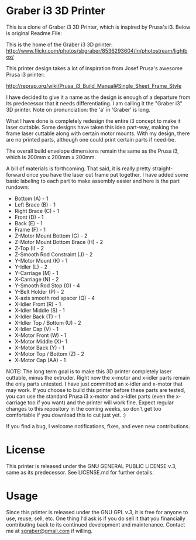 ﻿Graber i3 3D Printer
=================
This is a clone of Graber i3 3D Printer, which is inspired by Prusa's i3. Below is original Readme File:

This is the home of the Graber i3 3D printer: http://www.flickr.com/photos/sbgraber/8536293604/in/photostream/lightbox/

This printer design takes a lot of inspiration from Josef Prusa's awesome 
Prusa i3 printer:

http://reprap.org/wiki/Prusa_i3_Build_Manual#Single_Sheet_Frame_Style

I have decided to give it a name as the design is enough of a departure from its predecessor
that it needs differentiating. I am calling it the "Graber i3" 3D printer. Note on
pronunciation: the 'a' in 'Graber' is long.

What I have done is completely redesign the entire i3 concept to make it laser 
cuttable.  Some designs have taken this idea part-way, making the frame laser
cuttable along with certain motor mounts. With my design, there are no printed
parts, although one could print certain parts if need-be. 

The overall build envelope dimensions remain the same as the Prusa i3, which is
200mm x 200mm x 200mm.

A bill of materials is forthcoming. That said, it is really pretty straight-forward
once you have the laser cut frame put together. I have added some basic labeling
to each part to make assembly easier and here is the part rundown:

* Bottom (A) - 1
* Left Brace (B) - 1
* Right Brace (C) - 1
* Front (D) - 1
* Back (E) - 1
* Frame (F) - 1
* Z-Motor Mount Bottom (G) - 2
* Z-Motor Mount Bottom Brace (H) - 2
* Z-Top (I) - 2
* Z-Smooth Rod Constraint (J) - 2
* Y-Motor Mount (K) - 1
* Y-Idler (L) - 2
* Y-Carriage (M) - 1
* X-Carriage (N) - 2
* Y-Smooth Rod Stop (O) - 4
* Y-Belt Holder (P) - 2
* X-axis smooth rod spacer (Q) - 4
* X-Idler Front (R) - 1
* X-Idler Middle (S) - 1
* X-Idler Back (T) - 1
* X-Idler Top / Bottom (U) - 2
* X-Idler Cap (V) - 1
* X-Motor Front (W) - 1
* X-Motor Middle (X)- 1
* X-Motor Back (Y) - 1
* X-Motor Top / Bottom (Z) - 2
* X-Motor Cap (AA) - 1

NOTE: The long term goal is to make this 3D printer completely laser cuttable, minus the extruder.
Right now the x-motor and x-idler parts remain the only parts untested.  I have just 
committed an x-idler and x-motor that may work. If you choose to build this printer
before these parts are tested, you can use the standard Prusa i3 x-motor and x-idler
parts (even the x-carriage too if you want) and the printer will work fine. 
Expect regular changes to this repository
in the coming weeks, so don't get too comfortable if you download this to cut just
yet.  :)

If you find a bug, I welcome notifications, fixes, and even new contributions.

License
=======

This printer is released under the GNU GENERAL PUBLIC LICENSE v.3, same as its
predecessor.  See LICENSE.md for further details.

Usage
=====

Since this printer is released under the GNU GPL v.3, it is free for anyone to use,
reuse, sell, etc.  One thing I'd ask is if you do sell it that you 
financially contributing back to its continued development and maintenance. 
Contact me at sgraber@gmail.com if willing.

